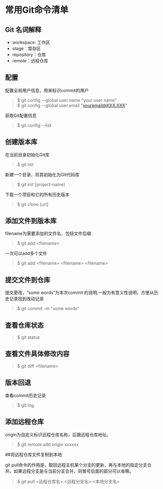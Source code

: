 # 常用Git命令清单  
## Git 名词解释  
* workspace: 工作区  
* stage：暂存区  
* repository：仓库  
* remote：远程仓库  

## 配置  

配置全局用户信息，用来标识commit的用户  
>$ git config --global user.name "your user name"  
>$ git config --global user.email "youremail@XXX.XXX"  

获取Git配置信息  
>$ git config --list  

## 创建版本库  

在当前目录初始化Git库  
>$ git init  

新建一个目录，将其初始化为Git代码库  
>$ git init [project-name]  

下载一个项目和它的所有历史版本  
>$ git clone [url]  

## 添加文件到版本库  

filename为需要添加的文件名，包括文件后缀   
>$ git add \<filename\>  

一次可以add多个文件  
>$ git add \<filename\> \<filename\> \<filename\>  

## 提交文件到仓库  

提交更改，“some words”为本次commit 的说明,一般为有意义性说明，方便从历史记录找到改动记录  
>$ git commit -m "some words"  

## 查看仓库状态  

>$ git status  

## 查看文件具体修改内容  

>$ git diff \<filename\>  

## 版本回退  

查看commit历史记录  
>$ git log  
 
## 添加远程仓库

origin为自定义标识远程仓库名称，后跟远程仓库地址。
>$ git remote add origin xxxxxx

##将远程仓库文件复制到本地

git pull命令的作用是，取回远程主机某个分支的更新，再与本地的指定分支合并。如果远程分支是与当前分支合并，则冒号后面的部分可以省略。
>$ git pull <远程仓库名> <远程分支名>:<本地分支名>